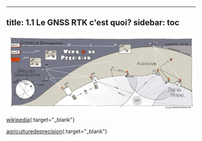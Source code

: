 
---
title: 1.1 Le GNSS RTK c'est quoi?
sidebar: toc
---

![sketch](images/index/1.jpg)

[wikipedia](https://fr.wikipedia.org/wiki/Cin%C3%A9matique_temps_r%C3%A9el){:target="_blank"}

[agriculturedeprecision](https://agriculturedeprecision.wordpress.com/rtk/){:target="_blank"}
